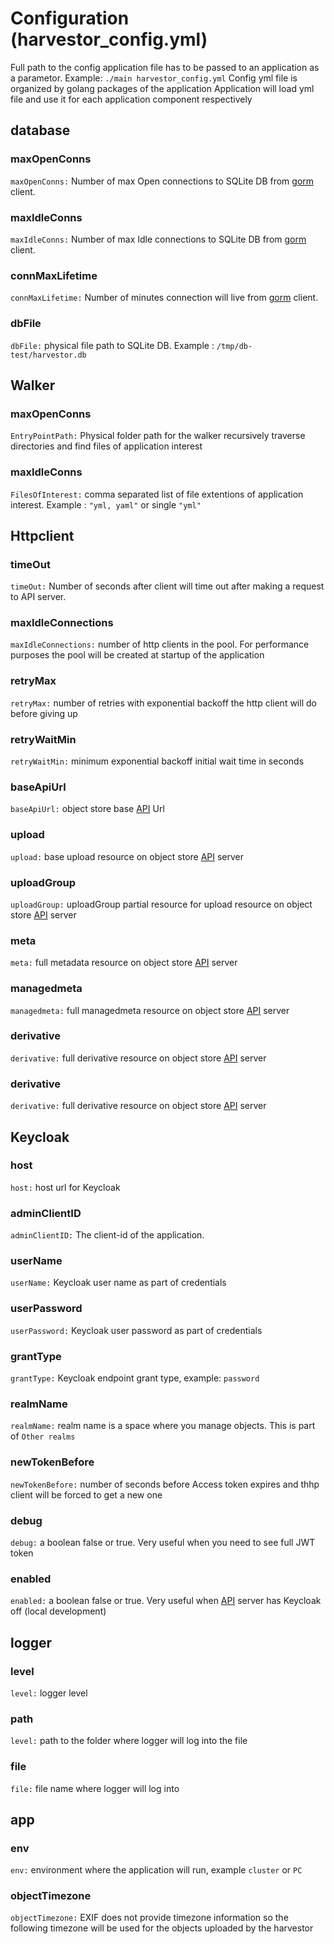 # Configuration (harvestor_config.yml)

Full path to the config application file has to be passed to an application as a parametor.
Example: `./main harvestor_config.yml`
Config yml file is organized by golang packages of the application
Application will load yml file and use it for each application component respectively

## database
### maxOpenConns
`maxOpenConns:` Number of max Open connections to SQLite DB from [gorm](gorm.io) client.
### maxIdleConns
`maxIdleConns:` Number of max Idle connections to SQLite DB from [gorm](gorm.io) client.
### connMaxLifetime
`connMaxLifetime:` Number of minutes connection will live from [gorm](gorm.io) client.
### dbFile
`dbFile:` physical file path to SQLite DB. Example : `/tmp/db-test/harvestor.db`

## Walker
### maxOpenConns
`EntryPointPath:` Physical folder path for the walker recursively traverse directories and find files of application interest
### maxIdleConns
`FilesOfInterest:` comma separated list of file extentions of application interest. Example : `"yml, yaml"` or single `"yml"`

## Httpclient
### timeOut
`timeOut:` Number of seconds after client will time out after making a request to API server.
### maxIdleConnections
`maxIdleConnections:` number of http clients in the pool. For performance purposes the pool will be created at startup of the application
### retryMax
`retryMax:` number of retries with exponential backoff the http client will do before giving up
### retryWaitMin
`retryWaitMin:` minimum exponential backoff initial wait time in seconds
### baseApiUrl
`baseApiUrl:` object store base [API](https://dina-web.github.io/object-store-specs/) Url
### upload
`upload:` base upload resource on object store [API](https://dina-web.github.io/object-store-specs/) server
### uploadGroup
`uploadGroup:` uploadGroup partial resource for upload resource on object store [API](https://dina-web.github.io/object-store-specs/) server
### meta
`meta:` full metadata resource on object store [API](https://dina-web.github.io/object-store-specs/) server
### managedmeta
`managedmeta:` full managedmeta resource on object store [API](https://dina-web.github.io/object-store-specs/) server
### derivative
`derivative:` full derivative resource on object store [API](https://dina-web.github.io/object-store-specs/) server
### derivative
`derivative:` full derivative resource on object store [API](https://dina-web.github.io/object-store-specs/) server

## Keycloak
### host
`host:` host url for Keycloak
### adminClientID
`adminClientID:` The client-id of the application.
### userName
`userName:` Keycloak user name as part of credentials
### userPassword
`userPassword:` Keycloak user password as part of credentials
### grantType
`grantType:` Keycloak endpoint grant type, example: `password`
### realmName
`realmName:` realm name is a space where you manage objects. This is part of `Other realms`
### newTokenBefore
`newTokenBefore:` number of seconds before Access token expires and thhp client will be forced to get a new one 
### debug
`debug:` a boolean false or true. Very useful when you need to see full JWT token
### enabled
`enabled:` a boolean false or true. Very useful when [API](https://dina-web.github.io/object-store-specs/) server has Keycloak off (local development)

## logger
### level
`level:` logger level
### path
`level:` path to the folder where logger will log into the file
### file
`file:` file name where logger will log into

## app
### env
`env:` environment where the application will run, example `cluster` or `PC`
### objectTimezone
`objectTimezone:` EXIF does not provide timezone information so the following timezone will be used for the objects uploaded by the harvestor

